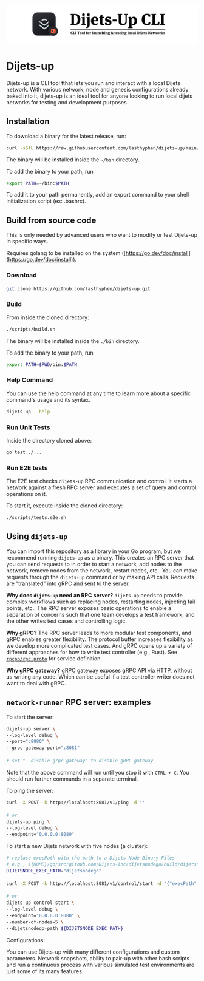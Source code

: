 <div align="center">
  <img src="resources/dijets-up.png?raw=true">
</div>

# Dijets-up

Dijets-up is a CLI tool tthat lets you run and interact with a local Dijets network.
With various network, node and genesis configurations already baked into it, dijets-up is
an ideal tool for anyone looking to run local dijets networks for testing and development purposes.

## Installation

To download a binary for the latest release, run:

```sh
curl -sSfL https://raw.githubusercontent.com/lasthyphen/dijets-up/main/scripts/install.sh | sh -s
```

The binary will be installed inside the `~/bin` directory.

To add the binary to your path, run

```sh
export PATH=~/bin:$PATH
```

To add it to your path permanently, add an export command to your shell initialization script (ex: .bashrc).

## Build from source code

This is only needed by advanced users who want to modify or test Dijets-up in specific ways.

Requires golang to be installed on the system ([https://go.dev/doc/install](https://go.dev/doc/install)).

### Download

```sh
git clone https://github.com/lasthyphen/dijets-up.git
```

### Build

From inside the cloned directory:

```sh
./scripts/build.sh
```

The binary will be installed inside the `./bin` directory.

To add the binary to your path, run

```sh
export PATH=$PWD/bin:$PATH
```
### Help Command

You can use the help command at any time to learn more about a specific command's usage and its syntax.

```sh
dijets-up --help
```

### Run Unit Tests

Inside the directory cloned above:

```sh
go test ./...
```

### Run E2E tests

The E2E test checks `dijets-up` RPC communication and control. It starts a network against a fresh RPC
server and executes a set of query and control operations on it.

To start it, execute inside the cloned directory:

```sh
./scripts/tests.e2e.sh
```

## Using `dijets-up`

You can import this repository as a library in your Go program, but we recommend running `dijets-up` as a binary. This creates an RPC server that you can send requests to in order to start a network, add nodes to the network, remove nodes from the network, restart nodes, etc.. You can make requests through the `dijets-up` command or by making API calls. Requests are "translated" into gRPC and sent to the server.

**Why does `dijets-up` need an RPC server?** `dijets-up` needs to provide complex workflows such as replacing nodes, restarting nodes, injecting fail points, etc.. The RPC server exposes basic operations to enable a separation of concerns such that one team develops a test framework, and the other writes test cases and controlling logic.

**Why gRPC?** The RPC server leads to more modular test components, and gRPC enables greater flexibility. The protocol buffer increases flexibility as we develop more complicated test cases. And gRPC opens up a variety of different approaches for how to write test controller (e.g., Rust). See [`rpcpb/rpc.proto`](./rpcpb/rpc.proto) for service definition.

**Why gRPC gateway?** [gRPC gateway](https://grpc-ecosystem.github.io/grpc-gateway/) exposes gRPC API via HTTP, without us writing any code. Which can be useful if a test controller writer does not want to deal with gRPC.

## `network-runner` RPC server: examples

To start the server:

```bash
dijets-up server \
--log-level debug \
--port=":8080" \
--grpc-gateway-port=":8081"

# set "--disable-grpc-gateway" to disable gRPC gateway
```

Note that the above command will run until you stop it with `CTRL + C`. You should run further commands in a separate terminal.

To ping the server:

```bash
curl -X POST -k http://localhost:8081/v1/ping -d ''

# or
dijets-up ping \
--log-level debug \
--endpoint="0.0.0.0:8080"
```

To start a new Dijets network with five nodes (a cluster):

```bash
# replace execPath with the path to a Dijets Node Binary Files
# e.g., ${HOME}/go/src/github.com/Dijets-Inc/dijetsnodego/build/dijetsnodego
DIJETSNODE_EXEC_PATH="dijetsnodego"

curl -X POST -k http://localhost:8081/v1/control/start -d '{"execPath":"'${DIJETSNODE_EXEC_PATH}'","numNodes":5,"logLevel":"DEBUG"}'

# or
dijets-up control start \
--log-level debug \
--endpoint="0.0.0.0:8080" \
--number-of-nodes=5 \
--dijetsnodego-path ${DIJETSNODE_EXEC_PATH}
```

Configurations:

You can use Dijets-up with many different configurations and custom parameters. Network snapshots, ability to pair-up with other bash scripts and run a continuous process with various simulated test environments are just some of its many features.
